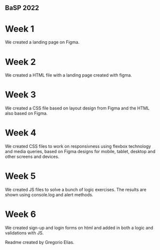 ## BaSP 2022

# Week 1
 We created a landing page on Figma.

# Week 2
 We created a HTML file with a landing page created with figma.

# Week 3
 We created a CSS file based on layout design from Figma and 
 the HTML also based on Figma.

# Week 4
 We created CSS files to work on responsivness using flexbox
 technology and media queries, based on Figma designs for
 mobile, tablet, desktop and other screens and devices.

# Week 5
 We created JS files to solve a bunch of logic exercises.
 The results are shown using console.log and alert methods.

 # Week 6
 We created sign-up and login forms on html and added in both a logic and validations with JS.

Readme created by Gregorio Elias.